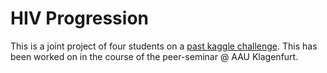 # HIV Progression

This is a joint project of four students on a [past kaggle challenge](https://www.kaggle.com/competitions/hivprogression/overview). This has been worked on in the course of the peer-seminar @ AAU Klagenfurt.

